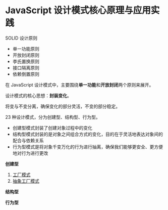 # JavaScript 设计模式核⼼原理与应⽤实践

SOLID 设计原则

- 单一功能原则
- 开放封闭原则
- 李氏置换原则
- 接口隔离原则
- 依赖倒置原则

在 JavaScript 设计模式中，主要围绕**单一功能**和**开放封闭**两个原则来展开。

设计模式的核心思想：**封装变化**。

将变与不变分离，确保变化的部分灵活，不变的部分稳定。



23 种设计模式，分为创建型、结构型、行为型。

- 创建型模式封装了创建对象过程中的变化
- 结构型模式封装的是对象之间组合方式的变化，目的在于灵活地表达对象间的配合与依赖关系
- 行为型模式是将对象千变万化的行为进行抽离，确保我们能够更安全、更方便地对行为进行更改



**创建型**

1. [工厂模式](https://github.com/negrochn/study-juejin/blob/master/js-design-pattern/doc/%E5%B7%A5%E5%8E%82%E6%A8%A1%E5%BC%8F.md)
2. [抽象工厂模式](https://github.com/negrochn/study-juejin/blob/master/js-design-pattern/doc/%E6%8A%BD%E8%B1%A1%E5%B7%A5%E5%8E%82%E6%A8%A1%E5%BC%8F.md)



**结构型**



**行为型**

